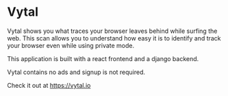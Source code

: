 # Vytal

Vytal shows you what traces your browser leaves behind while surfing the web. This scan allows you to understand how easy it is to identify and track your browser even while using private mode.

This application is built with a react frontend and a django backend.

Vytal contains no ads and signup is not required.

Check it out at https://vytal.io
